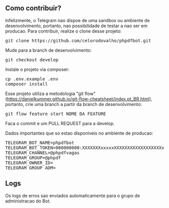 ## Como contribuir?
Infelizmente, o Telegram nao dispoe de uma sandbox ou ambiente de desenvolvimento, portanto, nao possibilidade de testar a nao ser em producao.
Para contribuir, realize o clone desse projeto:
<pre>
git clone https://github.com/celorodovalho/phpdfbot.git
</pre>
Mude para a branch de desenvolvimento:
<pre>
git checkout develop
</pre>
Instale o projeto via composer:
<pre>
cp .env.example .env
composer install
</pre>
Esse projeto utiliza a metodologia "git flow" (https://danielkummer.github.io/git-flow-cheatsheet/index.pt_BR.html), portanto, crie uma branch a partir da branch de desenvolvimento:
<pre>
git flow feature start NOME_DA_FEATURE
</pre>
Faca o commit e um PULL REQUEST para a develop.


Dados importantes que so estao disponiveis no ambiente de producao:
<pre>
TELEGRAM_BOT_NAME=phpdfbot
TELEGRAM_BOT_TOKEN=000000000:XXXXXXXxxxxxXXXXXXXXXXXXXXXXXXxxxx
TELEGRAM_CHANNEL=@phpdfvagas
TELEGRAM_GROUP=@phpdf
TELEGRAM_OWNER_ID=
TELEGRAM_GROUP_ADM=
</pre>


## Logs
Os logs de erros sao enviados automaticamente para o grupo de administracao do Bot.